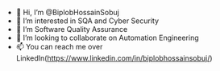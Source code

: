- 👋 Hi, I’m @BiplobHossainSobuj
- 👀 I’m interested in SQA and Cyber Security
- 🌱 I’m Software Quality Assurance
- 💞️ I’m looking to collaborate on Automation Engineering
- 📫 You can reach me over LinkedIn(https://www.linkedin.com/in/biplobhossainsobuj/)

<!---
BiplobHossainSobuj/BiplobHossainSobuj is a ✨ special ✨ repository because its `README.md` (this file) appears on your GitHub profile.
You can click the Preview link to take a look at your changes.
--->
